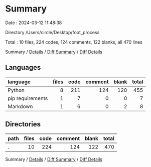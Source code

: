 # Summary

Date : 2024-03-12 11:48:38

Directory /Users/circle/Desktop/foot_process

Total : 10 files,  224 codes, 124 comments, 122 blanks, all 470 lines

Summary / [Details](details.md) / [Diff Summary](diff.md) / [Diff Details](diff-details.md)

## Languages
| language | files | code | comment | blank | total |
| :--- | ---: | ---: | ---: | ---: | ---: |
| Python | 8 | 211 | 124 | 120 | 455 |
| pip requirements | 1 | 7 | 0 | 0 | 7 |
| Markdown | 1 | 6 | 0 | 2 | 8 |

## Directories
| path | files | code | comment | blank | total |
| :--- | ---: | ---: | ---: | ---: | ---: |
| . | 10 | 224 | 124 | 122 | 470 |

Summary / [Details](details.md) / [Diff Summary](diff.md) / [Diff Details](diff-details.md)